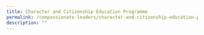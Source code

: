 ```yaml
---
title: Character and Citizenship Education Programme
permalink: /compassionate-leaders/character-and-citizenship-education-programme
description: ""
---
```

